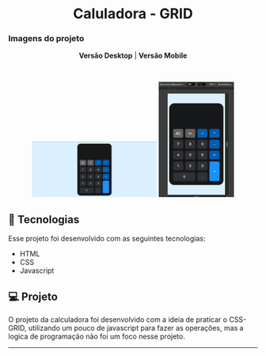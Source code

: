 <h1 align="center"> Caluladora - GRID</h1>

### Imagens do projeto
<p align="center">
    <strong>Versão Desktop</strong> | <strong>Versão Mobile</strong>
</p>


<br>

<p align="center">
  <img alt="versão desktop" src="./imagens/calculadora-desktop.png" width="50%">
  <img alt="versão mobile" src="./imagens/calculadora-mobile.png" width="30%">
</p>

## 🚀 Tecnologias

Esse projeto foi desenvolvido com as seguintes tecnologias:

- HTML
- CSS
- Javascript

## 💻 Projeto

O projeto da calculadora foi desenvolvido com a ideia de praticar o CSS-GRID, utilizando um pouco de javascript para fazer as operações,
mas a logica de programação não foi um foco nesse projeto.


---
